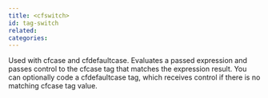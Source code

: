 ```yaml
---
title: <cfswitch>
id: tag-switch
related:
categories:
---
```


Used with cfcase and cfdefaultcase. Evaluates a passed expression and passes control to the
  cfcase tag that matches the expression result. You can optionally code a cfdefaultcase tag, which
  receives control if there is no matching cfcase tag value. 